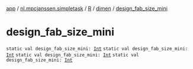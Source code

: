 [app](../../../index.md) / [nl.mpcjanssen.simpletask](../../index.md) / [R](../index.md) / [dimen](index.md) / [design_fab_size_mini](.)

# design_fab_size_mini

`static val design_fab_size_mini: `[`Int`](https://kotlinlang.org/api/latest/jvm/stdlib/kotlin/-int/index.html)
`static val design_fab_size_mini: `[`Int`](https://kotlinlang.org/api/latest/jvm/stdlib/kotlin/-int/index.html)
`static val design_fab_size_mini: `[`Int`](https://kotlinlang.org/api/latest/jvm/stdlib/kotlin/-int/index.html)
`static val design_fab_size_mini: `[`Int`](https://kotlinlang.org/api/latest/jvm/stdlib/kotlin/-int/index.html)
